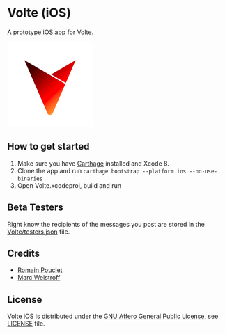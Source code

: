 # Volte (iOS)

A prototype iOS app for Volte.

![Volte logo](volte-logo.png)

## How to get started

1. Make sure you have [Carthage](https://github.com/Carthage/Carthage/) installed and Xcode 8.
2. Clone the app and run `carthage bootstrap --platform ios --no-use-binaries`
3. Open Volte.xcodeproj, build and run

## Beta Testers

Right know the recipients of the messages you post are stored in the [Volte/testers.json](Volte/testers.json) file.

## Credits 

* [Romain Pouclet](https://romain-pouclet.com) 
* [Marc Weistroff](http://www.delatech.net/en/)

## License 

Volte iOS is distributed under the [GNU Affero General Public License](https://www.gnu.org/licenses/agpl-3.0.en.html), see [LICENSE](LICENSE) file.
